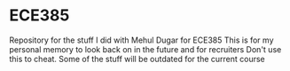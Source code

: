 # ECE385
Repository for the stuff I did with Mehul Dugar for ECE385
This is for my personal memory to look back on in the future and for recruiters
Don't use this to cheat. Some of the stuff will be outdated for the current course

